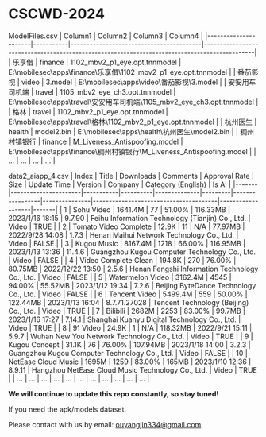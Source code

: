 # CSCWD-2024

ModelFiles.csv 
| Column1              | Column2   | Column3                                 | Column4                                                                                     |
|----------------------|-----------|-----------------------------------------|----------------------------------------------------------------------------------------------|
| 乐享借               | finance   | 1102_mbv2_p1_eye.opt.tnnmodel          | E:\mobilesec\apps\finance\乐享借\1102_mbv2_p1_eye.opt.tnnmodel                               |
| 番茄影视             | video     | 3.model                                | E:\mobilesec\apps\video\番茄影视\3.model                                                     |
| 安安用车司机端       | travel    | 1105_mbv2_eye_ch3.opt.tnnmodel         | E:\mobilesec\apps\travel\安安用车司机端\1105_mbv2_eye_ch3.opt.tnnmodel                      |
| 格林                 | travel    | 1102_mbv2_p1_eye.opt.tnnmodel          | E:\mobilesec\apps\travel\格林\1102_mbv2_p1_eye.opt.tnnmodel                                 |
| 杭州医生             | health    | model2.bin                             | E:\mobilesec\apps\health\杭州医生\model2.bin                                             |
| 稠州村镇银行         | finance   | M_Liveness_Antispoofing.model          | E:\mobilesec\apps\finance\稠州村镇银行\M_Liveness_Antispoofing.model                     |
| ...         | ...   | ...          | ...                    |


data2_aiapp_4.csv
| Index | Title                | Downloads | Comments | Approval Rate | Size    | Update Time     | Version       | Company                                | Category (English) | Is AI |
|-------|----------------------|-----------|----------|--------------|---------|-----------------|---------------|---------------------------------------|-------------------|-------|
| 1     | Sohu Video           | 1641.4M   | 77       | 51.00%       | 116.33MB | 2023/1/16 18:15 | 9.7.90        | Feihu Information Technology (Tianjin) Co., Ltd. | Video             | TRUE  |
| 2     | Tomato Video Complete | 12.9K     | 11       | N/A          | 77.97MB | 2022/9/28 14:08 | 1.7.3         | Henan Maihui Network Technology Co., Ltd. | Video             | FALSE |
| 3     | Kugou Music          | 8167.4M   | 1218     | 66.00%       | 116.95MB | 2023/1/13 13:36 | 11.4.6        | Guangzhou Kugou Computer Technology Co., Ltd. | Video             | FALSE |
| 4     | Video Complete Clean | 194.8K    | 270      | 76.00%       | 80.75MB | 2022/12/22 13:50 | 2.5.6         | Henan Fengshi Information Technology Co., Ltd. | Video             | FALSE |
| 5     | Watermelon Video     | 3162.4M   | 4545     | 94.00%       | 55.52MB | 2023/1/12 19:34 | 7.2.6         | Beijing ByteDance Technology Co., Ltd. | Video             | FALSE |
| 6     | Tencent Video        | 5499.4M   | 559      | 50.00%       | 122.44MB | 2023/1/13 16:04 | 8.7.71.27028  | Tencent Technology (Beijing) Co., Ltd. | Video             | TRUE  |
| 7     | Bilibili             | 2682M    | 2253     | 83.00%       | 99.7MB  | 2023/1/16 17:27 | 7.14.1        | Shanghai Kuanyu Digital Technology Co., Ltd. | Video             | TRUE  |
| 8     | 91 Video             | 24.9K     | 1        | N/A          | 118.32MB | 2022/9/21 15:11 | 5.9.7         | Wuhan New You Network Technology Co., Ltd. | Video             | TRUE  |
| 9     | Kugou Concept        | 31.1K     | 76       | 76.00%       | 107.94MB | 2023/1/18 14:00 | 3.2.3         | Guangzhou Kugou Computer Technology Co., Ltd. | Video             | FALSE |
| 10    | NetEase Cloud Music  | 1695M    | 1259     | 83.00%       | 165MB   | 2023/1/10 12:36 | 8.9.11        | Hangzhou NetEase Cloud Music Technology Co., Ltd. | Video             | TRUE  |
| ...    | ...      | ...     | ...       | ...       | ... | ... | ...    | ... | ...             | ... |


**We will continue to update this repo constantly, so stay tuned!**

If you need the apk/models dataset.

Please contact with us by email: ouyangjin334@gmail.com
